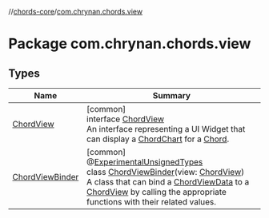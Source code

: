 //[chords-core](../../index.md)/[com.chrynan.chords.view](index.md)

# Package com.chrynan.chords.view

## Types

| Name | Summary |
|---|---|
| [ChordView](-chord-view/index.md) | [common]<br>interface [ChordView](-chord-view/index.md)<br>An interface representing a UI Widget that can display a [ChordChart](../com.chrynan.chords.model/-chord-chart/index.md) for a [Chord](../com.chrynan.chords.model/-chord/index.md). |
| [ChordViewBinder](-chord-view-binder/index.md) | [common]<br>@[ExperimentalUnsignedTypes](https://kotlinlang.org/api/latest/jvm/stdlib/kotlin/-experimental-unsigned-types/index.html)<br>class [ChordViewBinder](-chord-view-binder/index.md)(view: [ChordView](-chord-view/index.md))<br>A class that can bind a [ChordViewData](../com.chrynan.chords.model/-chord-view-data/index.md) to a [ChordView](-chord-view/index.md) by calling the appropriate functions with their related values. |
